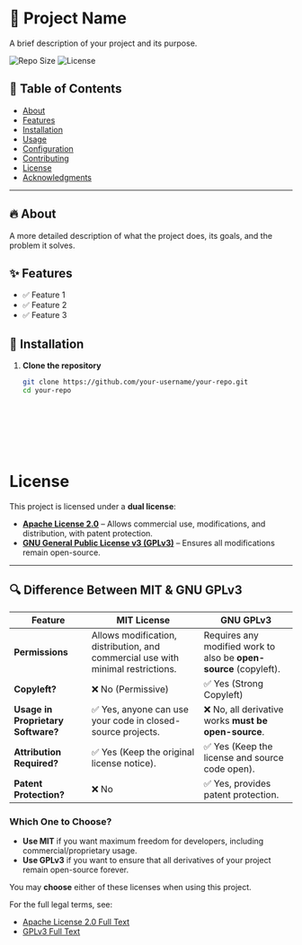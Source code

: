 # 📌 Project Name  
A brief description of your project and its purpose.

![Repo Size](https://img.shields.io/github/repo-size/lightbrigadeofficial/Brigade-Store)
![License](https://img.shields.io/github/license/lightbrigadeofficial/Brigade-Store?style=flat)


## 📖 Table of Contents  
- [About](README.md#about)  
- [Features](#features)  
- [Installation](#installation)  
- [Usage](#usage)  
- [Configuration](#configuration)  
- [Contributing](#contributing)  
- [License](README.md#license)  
- [Acknowledgments](#acknowledgments)  

---

## 🔥 About  
A more detailed description of what the project does, its goals, and the problem it solves.

## ✨ Features  
- ✅ Feature 1  
- ✅ Feature 2  
- ✅ Feature 3  

## 💾 Installation  
1. **Clone the repository**  
   ```bash
   git clone https://github.com/your-username/your-repo.git
   cd your-repo









# License

This project is licensed under a **dual license**:

- **[Apache License 2.0](LICENSE-APACHE.md)** – Allows commercial use, modifications, and distribution, with patent protection.
- **[GNU General Public License v3 (GPLv3)](LICENSE-GPLv3.md)** – Ensures all modifications remain open-source.

---

## **🔍 Difference Between MIT & GNU GPLv3**  

| Feature       | **MIT License** | **GNU GPLv3** |
|--------------|---------------|---------------|
| **Permissions** | Allows modification, distribution, and commercial use with minimal restrictions. | Requires any modified work to also be **open-source** (copyleft). |
| **Copyleft?** | ❌ No (Permissive) | ✅ Yes (Strong Copyleft) |
| **Usage in Proprietary Software?** | ✅ Yes, anyone can use your code in closed-source projects. | ❌ No, all derivative works **must be open-source**. |
| **Attribution Required?** | ✅ Yes (Keep the original license notice). | ✅ Yes (Keep the license and source code open). |
| **Patent Protection?** | ❌ No | ✅ Yes, provides patent protection. |

### **Which One to Choose?**
- **Use MIT** if you want maximum freedom for developers, including commercial/proprietary usage.  
- **Use GPLv3** if you want to ensure that all derivatives of your project remain open-source forever.  

You may **choose** either of these licenses when using this project.

For the full legal terms, see:  
- [Apache License 2.0 Full Text](LICENSE-APACHE.md)  
- [GPLv3 Full Text](LICENSE-GPLv3.md)


